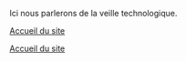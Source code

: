 Ici nous parlerons de la veille technologique.

<!-- Lien en HTML vers la racine du site (README.md) -->
<a href=".">Accueil du site</a>
                            
<!-- Lien en markdown vers la racine du site (README.md) -->
[Accueil du site](.)